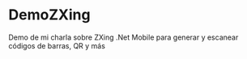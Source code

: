 # DemoZXing
Demo de mi charla sobre ZXing .Net Mobile para generar y escanear códigos de barras, QR y más

